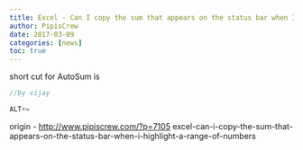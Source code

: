 ```yaml
---
title: Excel - Can I copy the sum that appears on the status bar when I highlight a range of numbers?
author: PipisCrew
date: 2017-03-09
categories: [news]
toc: true
---
```


short cut for AutoSum is 

```js
//by vijay

ALT+=
```

origin - http://www.pipiscrew.com/?p=7105 excel-can-i-copy-the-sum-that-appears-on-the-status-bar-when-i-highlight-a-range-of-numbers